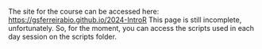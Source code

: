 The site for the course can be accessed here: https://gsferreirabio.github.io/2024-IntroR
This page is still incomplete, unfortunately. So, for the moment, you can access the scripts used in each day session on the scripts folder.
